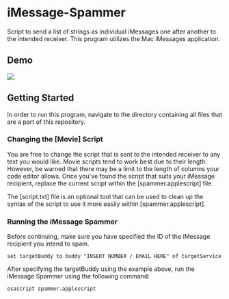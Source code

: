 # iMessage-Spammer
Script to send a list of strings as individual iMessages one after another to the intended receiver. This program utilizes the Mac iMessages application.

## Demo
![](Example.gif)

## Getting Started

In order to run this program, navigate to the directory containing all files that are a part of this repository.

### Changing the [Movie] Script

You are free to change the script that is sent to the intended receiver to any text you would like.
Movie scripts tend to work best due to their length. However, be warned that there may be a limit to the length of columns
your code editor allows. Once you've found the script that suits your iMessage recipient, replace the current script
within the [spammer.applescript] file. 

The [script.txt] file is an optional tool that can be used to clean up the syntax of the script to use it more easily within [spammer.applescript].

### Running the iMessage Spammer
Before continuing, make sure you have specified the ID of the iMessage recipient you intend to spam.
```
set targetBuddy to buddy "INSERT NUMBER / EMAIL HERE" of targetService
```

After specifying the targetBuddy using the example above, run the iMessage Spammer using the following command:
```
osascript spammer.applescript
```
